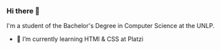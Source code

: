 ### Hi there 👋
I'm a student of the Bachelor's Degree in Computer Science at the UNLP.

- 📖 I’m currently learning HTMl & CSS at Platzi

